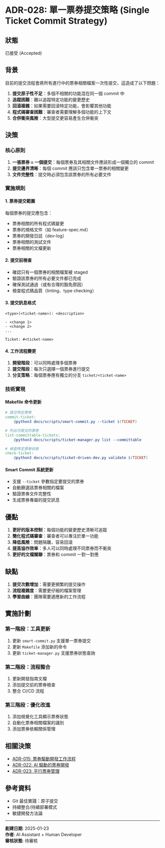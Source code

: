 # ADR-028: 單一票券提交策略 (Single Ticket Commit Strategy)

## 狀態
已接受 (Accepted)

## 背景

目前的提交流程會將所有進行中的票券相關檔案一次性提交，這造成了以下問題：

1. **提交原子性不足**：多個不相關的功能混在同一個 commit 中
2. **追蹤困難**：難以追蹤特定功能的變更歷史
3. **回滾複雜**：如果需要回滾特定功能，會影響其他功能
4. **程式碼審查困難**：審查者需要理解多個功能的上下文
5. **合併衝突風險**：大型提交更容易產生合併衝突

## 決策

### 核心原則

1. **一張票券 = 一個提交**：每個票券及其相關文件應該形成一個獨立的 commit
2. **提交邊界清晰**：每個 commit 應該只包含單一票券的相關變更
3. **文件完整性**：提交時必須包含該票券的所有必要文件

### 實施規則

#### 1. 票券提交範圍
每個票券的提交應包含：
- 票券相關的所有程式碼變更
- 票券的規格文件（如 feature-spec.md）
- 票券的開發日誌（dev-log）
- 票券相關的測試文件
- 票券相關的文檔更新

#### 2. 提交前檢查
- 確認只有一個票券的相關檔案被 staged
- 驗證該票券的所有必要文件都已完成
- 確保測試通過（或有合理的豁免原因）
- 檢查程式碼品質（linting、type checking）

#### 3. 提交訊息格式
```
<type>(<ticket-name>): <description>

- <change 1>
- <change 2>
...

Ticket: #<ticket-name>
```

#### 4. 工作流程變更
1. **開發階段**：可以同時處理多個票券
2. **提交階段**：每次只選擇一個票券進行提交
3. **分支策略**：每個票券應有獨立的分支 `ticket/<ticket-name>`

### 技術實現

#### Makefile 命令更新
```makefile
# 提交特定票券
commit-ticket:
	@python3 docs/scripts/smart-commit.py --ticket $(TICKET)

# 列出可提交的票券
list-committable-tickets:
	@python3 docs/scripts/ticket-manager.py list --committable

# 檢查特定票券狀態
check-ticket:
	@python3 docs/scripts/ticket-driven-dev.py validate $(TICKET)
```

#### Smart Commit 系統更新
- 支援 `--ticket` 參數指定要提交的票券
- 自動篩選該票券相關的檔案
- 驗證票券文件完整性
- 生成票券專屬的提交訊息

## 優點

1. **更好的版本控制**：每個功能的變更歷史清晰可追蹤
2. **簡化程式碼審查**：審查者可以專注於單一功能
3. **降低風險**：問題隔離，容易回滾
4. **提高協作效率**：多人可以同時處理不同票券而不衝突
5. **更好的文檔關聯**：票券和 commit 一對一對應

## 缺點

1. **提交次數增加**：需要更頻繁的提交操作
2. **流程複雜度**：需要更仔細的檔案管理
3. **學習曲線**：團隊需要適應新的工作流程

## 實施計劃

### 第一階段：工具更新
1. 更新 `smart-commit.py` 支援單一票券提交
2. 更新 `Makefile` 添加新的命令
3. 更新 `ticket-manager.py` 支援票券狀態查詢

### 第二階段：流程整合
1. 更新開發指南文檔
2. 添加提交前的票券檢查
3. 整合 CI/CD 流程

### 第三階段：優化改進
1. 添加視覺化工具顯示票券狀態
2. 自動化票券相關檔案的識別
3. 添加票券依賴關係管理

## 相關決策

- [ADR-015: 票券驅動開發工作流程](ADR-015-ticket-based-development-workflow.md)
- [ADR-022: AI 驅動的票券開發](ADR-022-ticket-driven-development-with-ai.md)
- [ADR-023: 平行票券管理](ADR-023-parallel-ticket-management.md)

## 參考資料

- Git 最佳實踐：原子提交
- 持續整合/持續部署模式
- 敏捷開發方法論

---

**創建日期**: 2025-01-23  
**作者**: AI Assistant + Human Developer  
**審核狀態**: 待審核